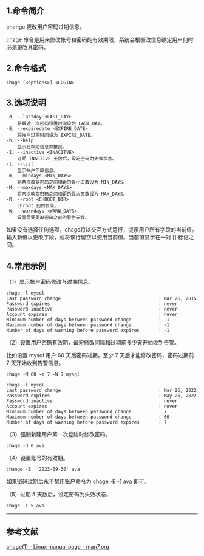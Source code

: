 ## 1.命令简介
change 更改用户密码过期信息。

chage 命令是用来修改帐号和密码的有效期限，系统会根据改信息确定用户何时必须更改其密码。

## 2.命令格式
```shell
chage [<options>] <LOGIN>
```

## 3.选项说明
```
-d, --lastday <LAST_DAY>
	将最近一次密码设置时间设为 LAST_DAY。
-E, --expiredate <EXPIRE_DATE>
	将帐户过期时间设为 EXPIRE_DATE。
-h, --help
	显示此帮助信息并推出。
-I, --inactive <INACITVE>
	过期 INACTIVE 天数后，设定密码为失效状态。
-l, --list
  	显示帐户年龄信息。
-m, --mindays <MIN_DAYS>
	将两次改变密码之间相距的最小天数设为 MIN_DAYS。
-M, --maxdays <MAX_DAYS>
	将两次改变密码之间相距的最大天数设为 MAX_DAYS。
-R, --root <CHROOT_DIR>
	chroot 到的目录。
-W, --warndays <WARN_DAYS>
	设置需要更改密码之前的警告天数。
```
如果没有选择任何选项，chage将以交互方式运行，提示用户所有字段的当前值。输入新值以更改字段，或将该行留空以使用当前值。当前值显示在一对 [] 标记之间。

## 4.常用示例
（1）显示帐户密码修改与过期信息。
```shell
chage -l mysql
Last password change                                    : Mar 26, 2015
Password expires                                        : never
Password inactive                                       : never
Account expires                                         : never
Minimum number of days between password change          : -1
Maximum number of days between password change          : -1
Number of days of warning before password expires       : -1
```
（2）设置用户密码有效期，最短修改间隔和过期前多少天开始收到告警。

比如设置 mysql 用户 60 天后密码过期，至少 7 天后才能修改密码，密码过期前 7 天开始收到告警信息。
```shell
chage -M 60 -m 7 -W 7 mysql

chage -l mysql
Last password change                                    : Mar 26, 2022
Password expires                                        : May 25, 2022
Password inactive                                       : never
Account expires                                         : never
Minimum number of days between password change          : 7
Maximum number of days between password change          : 60
Number of days of warning before password expires       : 7
```
（3）强制新建用户第一次登陆时修改密码。
```shell
chage -d 0 ava
```

（4）设置账号的有效期。
```shell
change -E  '2023-09-30' ava
```
如果密码过期后永不禁用账户命令为 chage -E -1 ava 即可。

（5）过期 5 天数后，设定密码为失效状态。
```shell
chage -I 5 ava
```

---
## 参考文献
[chage(1) - Linux manual page - man7.org](https://man7.org/linux/man-pages/man1/chage.1.html)
